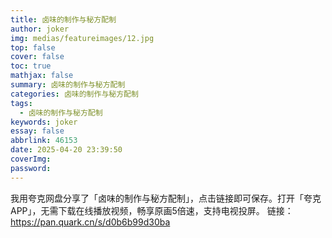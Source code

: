 ```yaml
---
title: 卤味的制作与秘方配制
author: joker
img: medias/featureimages/12.jpg
top: false
cover: false
toc: true
mathjax: false
summary: 卤味的制作与秘方配制
categories: 卤味的制作与秘方配制
tags:
  - 卤味的制作与秘方配制
keywords: joker
essay: false
abbrlink: 46153
date: 2025-04-20 23:39:50
coverImg:
password:
---
```


我用夸克网盘分享了「卤味的制作与秘方配制」，点击链接即可保存。打开「夸克APP」，无需下载在线播放视频，畅享原画5倍速，支持电视投屏。
链接：https://pan.quark.cn/s/d0b6b99d30ba
